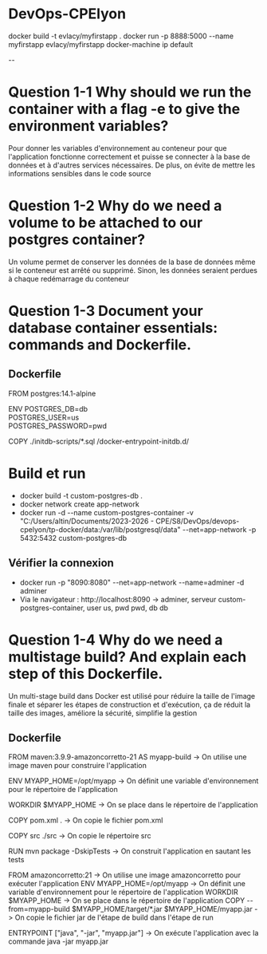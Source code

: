 # DevOps-CPElyon

docker build -t evlacy/myfirstapp .
docker run -p 8888:5000 --name myfirstapp evlacy/myfirstapp
docker-machine ip default

--

# Question 1-1 Why should we run the container with a flag -e to give the environment variables?
Pour donner les variables d'environnement au conteneur pour que l'application fonctionne correctement et puisse se connecter à la base de données et à d'autres services nécessaires. De plus, on évite de mettre les informations sensibles dans le code source


# Question 1-2 Why do we need a volume to be attached to our postgres container?
Un volume permet de conserver les données de la base de données même si le conteneur est arrêté ou supprimé. Sinon, les données seraient perdues à chaque redémarrage du conteneur 

# Question 1-3 Document your database container essentials: commands and Dockerfile.

## Dockerfile

FROM postgres:14.1-alpine

ENV POSTGRES_DB=db \
   POSTGRES_USER=us \
   POSTGRES_PASSWORD=pwd

COPY ./initdb-scripts/*.sql /docker-entrypoint-initdb.d/

# Build et run

- docker build -t custom-postgres-db .
- docker network create app-network
- docker run -d --name custom-postgres-container -v "C:/Users/altin/Documents/2023-2026 - CPE/S8/DevOps/devops-cpelyon/tp-docker/data:/var/lib/postgresql/data" --net=app-network -p 5432:5432 custom-postgres-db

## Vérifier la connexion 

- docker run -p "8090:8080" --net=app-network --name=adminer -d adminer 
- Via le navigateur : http://localhost:8090 -> adminer, serveur custom-postgres-container, user us, pwd pwd, db db

# Question 1-4 Why do we need a multistage build? And explain each step of this Dockerfile.

Un multi-stage build dans Docker est utilisé pour réduire la taille de l'image finale et séparer les étapes de construction et d'exécution, ça de réduit la taille des images, améliore la sécurité, simplifie la gestion 

## Dockerfile

FROM maven:3.9.9-amazoncorretto-21 AS myapp-build 
-> On utilise une image maven pour construire l'application

ENV MYAPP_HOME=/opt/myapp 
-> On définit une variable d'environnement pour le répertoire de l'application

WORKDIR $MYAPP_HOME 
-> On se place dans le répertoire de l'application

COPY pom.xml . 
-> On copie le fichier pom.xml

COPY src ./src 
-> On copie le répertoire src

RUN mvn package -DskipTests 
-> On construit l'application en sautant les tests

FROM amazoncorretto:21 -> On utilise une image amazoncorretto pour exécuter l'application
ENV MYAPP_HOME=/opt/myapp  -> On définit une variable d'environnement pour le répertoire de l'application
WORKDIR $MYAPP_HOME -> On se place dans le répertoire de l'application
COPY --from=myapp-build $MYAPP_HOME/target/*.jar $MYAPP_HOME/myapp.jar -> On copie le fichier jar de l'étape de build dans l'étape de run

ENTRYPOINT ["java", "-jar", "myapp.jar"] -> On exécute l'application avec la commande java -jar myapp.jar
